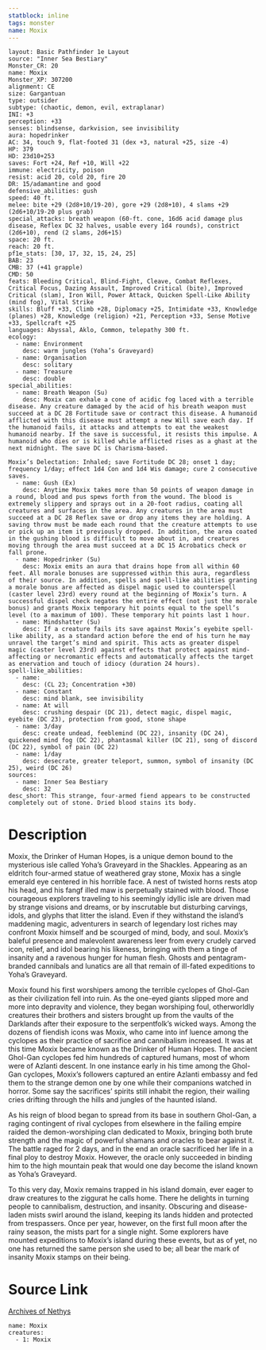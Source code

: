 ```yaml
---
statblock: inline
tags: monster
name: Moxix
---
```

```statblock
layout: Basic Pathfinder 1e Layout
source: "Inner Sea Bestiary"
Monster_CR: 20
name: Moxix
Monster_XP: 307200
alignment: CE
size: Gargantuan
type: outsider
subtype: (chaotic, demon, evil, extraplanar)
INI: +3
perception: +33
senses: blindsense, darkvision, see invisibility
aura: hopedrinker
AC: 34, touch 9, flat-footed 31 (dex +3, natural +25, size -4)
HP: 379
HD: 23d10+253
saves: Fort +24, Ref +10, Will +22
immune: electricity, poison
resist: acid 20, cold 20, fire 20
DR: 15/adamantine and good
defensive_abilities: gush
speed: 40 ft.
melee: bite +29 (2d8+10/19-20), gore +29 (2d8+10), 4 slams +29 (2d6+10/19-20 plus grab)
special_attacks: breath weapon (60-ft. cone, 16d6 acid damage plus disease, Reflex DC 32 halves, usable every 1d4 rounds), constrict (2d6+10), rend (2 slams, 2d6+15)
space: 20 ft.
reach: 20 ft.
pf1e_stats: [30, 17, 32, 15, 24, 25]
BAB: 23
CMB: 37 (+41 grapple)
CMD: 50
feats: Bleeding Critical, Blind-Fight, Cleave, Combat Reflexes, Critical Focus, Dazing Assault, Improved Critical (bite), Improved Critical (slam), Iron Will, Power Attack, Quicken Spell-Like Ability (mind fog), Vital Strike
skills: Bluff +33, Climb +28, Diplomacy +25, Intimidate +33, Knowledge (planes) +28, Knowledge (religion) +21, Perception +33, Sense Motive +33, Spellcraft +25
languages: Abyssal, Aklo, Common, telepathy 300 ft.
ecology:
  - name: Environment
    desc: warm jungles (Yoha’s Graveyard)
  - name: Organisation
    desc: solitary
  - name: Treasure
    desc: double
special_abilities:
  - name: Breath Weapon (Su)
    desc: Moxix can exhale a cone of acidic fog laced with a terrible disease. Any creature damaged by the acid of his breath weapon must succeed at a DC 28 Fortitude save or contract this disease. A humanoid afflicted with this disease must attempt a new Will save each day. If the humanoid fails, it attacks and attempts to eat the weakest humanoid nearby. If the save is successful, it resists this impulse. A humanoid who dies or is killed while afflicted rises as a ghast at the next midnight. The save DC is Charisma-based.

Moxix’s Delectation: Inhaled; save Fortitude DC 28; onset 1 day; frequency 1/day; effect 1d4 Con and 1d4 Wis damage; cure 2 consecutive saves.
  - name: Gush (Ex)
    desc: Anytime Moxix takes more than 50 points of weapon damage in a round, blood and pus spews forth from the wound. The blood is extremely slippery and sprays out in a 20-foot radius, coating all creatures and surfaces in the area. Any creatures in the area must succeed at a DC 28 Reflex save or drop any items they are holding. A saving throw must be made each round that the creature attempts to use or pick up an item it previously dropped. In addition, the area coated in the gushing blood is difficult to move about in, and creatures moving through the area must succeed at a DC 15 Acrobatics check or fall prone.
  - name: Hopedrinker (Su)
    desc: Moxix emits an aura that drains hope from all within 60 feet. All morale bonuses are suppressed within this aura, regardless of their source. In addition, spells and spell-like abilities granting a morale bonus are affected as dispel magic used to counterspell (caster level 23rd) every round at the beginning of Moxix’s turn. A successful dispel check negates the entire effect (not just the morale bonus) and grants Moxix temporary hit points equal to the spell’s level (to a maximum of 100). These temporary hit points last 1 hour.
  - name: Mindshatter (Su)
    desc: If a creature fails its save against Moxix’s eyebite spell-like ability, as a standard action before the end of his turn he may unravel the target’s mind and spirit. This acts as greater dispel magic (caster level 23rd) against effects that protect against mind-affecting or necromantic effects and automatically affects the target as enervation and touch of idiocy (duration 24 hours).
spell-like_abilities:
  - name:
    desc: (CL 23; Concentration +30)
  - name: Constant
    desc: mind blank, see invisibility
  - name: At will
    desc: crushing despair (DC 21), detect magic, dispel magic, eyebite (DC 23), protection from good, stone shape
  - name: 3/day
    desc: create undead, feeblemind (DC 22), insanity (DC 24), quickened mind fog (DC 22), phantasmal killer (DC 21), song of discord (DC 22), symbol of pain (DC 22)
  - name: 1/day
    desc: desecrate, greater teleport, summon, symbol of insanity (DC 25), weird (DC 26)
sources:
  - name: Inner Sea Bestiary
    desc: 32
desc_short: This strange, four-armed fiend appears to be constructed completely out of stone. Dried blood stains its body.
```
# Description
Moxix, the Drinker of Human Hopes, is a unique demon bound to the mysterious isle called Yoha’s Graveyard in the Shackles. Appearing as an eldritch four-armed statue of weathered gray stone, Moxix has a single emerald eye centered in his horrible face. A nest of twisted horns rests atop his head, and his fangf illed maw is perpetually stained with blood. Those courageous explorers traveling to his seemingly idyllic isle are driven mad by strange visions and dreams, or by inscrutable but disturbing carvings, idols, and glyphs that litter the island. Even if they withstand the island’s maddening magic, adventurers in search of legendary lost riches may confront Moxix himself and be scourged of mind, body, and soul. Moxix’s baleful presence and malevolent awareness leer from every crudely carved icon, relief, and idol bearing his likeness, bringing with them a tinge of insanity and a ravenous hunger for human flesh. Ghosts and pentagram-branded cannibals and lunatics are all that remain of ill-fated expeditions to Yoha’s Graveyard. 

Moxix found his first worshipers among the terrible cyclopes of Ghol-Gan as their civilization fell into ruin. As the one-eyed giants slipped more and more into depravity and violence, they began worshiping foul, otherworldly creatures their brothers and sisters brought up from the vaults of the Darklands after their exposure to the serpentfolk’s wicked ways. Among the dozens of fiendish icons was Moxix, who came into inf luence among the cyclopes as their practice of sacrifice and cannibalism increased. It was at this time Moxix became known as the Drinker of Human Hopes. The ancient Ghol-Gan cyclopes fed him hundreds of captured humans, most of whom were of Azlanti descent. In one instance early in his time among the Ghol-Gan cyclopes, Moxix’s followers captured an entire Azlanti embassy and fed them to the strange demon one by one while their companions watched in horror. Some say the sacrifices’ spirits still inhabit the region, their wailing cries drifting through the hills and jungles of the haunted island.

As his reign of blood began to spread from its base in southern Ghol-Gan, a raging contingent of rival cyclopes from elsewhere in the failing empire raided the demon-worshiping clan dedicated to Moxix, bringing both brute strength and the magic of powerful shamans and oracles to bear against it. The battle raged for 2 days, and in the end an oracle sacrificed her life in a final ploy to destroy Moxix. However, the oracle only succeeded in binding him to the high mountain peak that would one day become the island known as Yoha’s Graveyard.

To this very day, Moxix remains trapped in his island domain, ever eager to draw creatures to the ziggurat he calls home. There he delights in turning people to cannibalism, destruction, and insanity. Obscuring and disease-laden mists swirl around the island, keeping its lands hidden and protected from trespassers. Once per year, however, on the first full moon after the rainy season, the mists part for a single night. Some explorers have mounted expeditions to Moxix’s island during these events, but as of yet, no one has returned the same person she used to be; all bear the mark of insanity Moxix stamps on their being.
# Source Link
[Archives of Nethys](https://aonprd.com/MonsterDisplay.aspx?ItemName=Moxix)
```encounter-table
name: Moxix
creatures:
  - 1: Moxix
```
